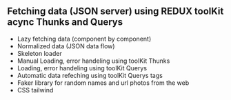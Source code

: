 
## Fetching data (JSON server) using REDUX toolKit acync Thunks and Querys
* Lazy fetching data (component by component)
* Normalized data (JSON data flow)
* Skeleton loader
* Manual Loading, error handeling using toolKit Thunks
* Loading, error handeling using toolKit Querys
* Automatic data refeching using toolKit Querys tags
* Faker library for random names and url photos from the web
* CSS tailwind


